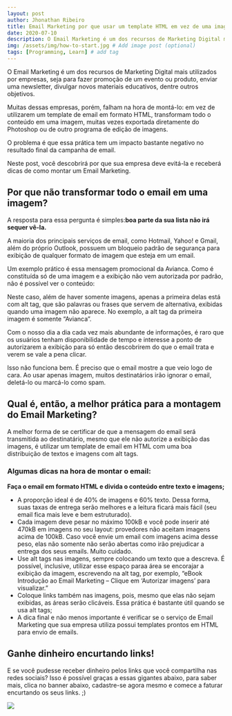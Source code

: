 ```yaml
---
layout: post
author: Jhonathan Ribeiro
title: Email Marketing por que usar um template HTML em vez de uma imagem
date: 2020-07-10
description: O Email Marketing é um dos recursos de Marketing Digital mais utilizados por empresas, seja para fazer promoção de um evento ou produto, enviar uma newsletter, divulgar novos materiais educativos, dentre outros objetivos.
img: /assets/img/how-to-start.jpg # Add image post (optional)
tags: [Programming, Learn] # add tag
---
```

O Email Marketing é um dos recursos de Marketing Digital mais utilizados por empresas, seja para fazer promoção de um evento ou produto, enviar uma newsletter, divulgar novos materiais educativos, dentre outros objetivos.

Muitas dessas empresas, porém, falham na hora de montá-lo: em vez de utilizarem um template de email em formato HTML, transformam todo o conteúdo em uma imagem, muitas vezes exportada diretamente do Photoshop ou de outro programa de edição de imagens.

O problema é que essa prática tem um impacto bastante negativo no resultado final da campanha de email.

Neste post, você descobrirá por que sua empresa deve evitá-la e receberá dicas de como montar um Email Marketing.

## Por que não transformar todo o email em uma imagem?

A resposta para essa pergunta é simples:**boa parte da sua lista não irá sequer vê-la.**

A maioria dos principais serviços de email, como Hotmail, Yahoo! e Gmail, além do próprio Outlook, possuem um bloqueio padrão de segurança para exibição de qualquer formato de imagem que esteja em um email.

Um exemplo prático é essa mensagem promocional da Avianca. Como é constituída só de uma imagem e a exibição não vem autorizada por padrão, não é possível ver o conteúdo:

Neste caso, além de haver somente imagens, apenas a primeira delas está com alt tag, que são palavras ou frases que servem de alternativa, exibidas quando uma imagem não aparece. No exemplo, a alt tag da primeira imagem é somente “Avianca”.

Com o nosso dia a dia cada vez mais abundante de informações, é raro que os usuários tenham disponibilidade de tempo e interesse a ponto de autorizarem a exibição para só então descobrirem do que o email trata e verem se vale a pena clicar.

Isso não funciona bem. É preciso que o email mostre a que veio logo de cara. Ao usar apenas imagem, muitos destinatários irão ignorar o email, deletá-lo ou marcá-lo como spam.

## Qual é, então, a melhor prática para a montagem do Email Marketing?

A melhor forma de se certificar de que a mensagem do email será transmitida ao destinatário, mesmo que ele não autorize a exibição das imagens, é utilizar um template de email em HTML com uma boa distribuição de textos e imagens com alt tags.

### Algumas dicas na hora de montar o email:

**Faça o email em formato HTML e divida o conteúdo entre texto e imagens;**

* A proporção ideal é de 40% de imagens e 60% texto. Dessa forma, suas taxas de entrega serão melhores e a leitura ficará mais fácil (seu email fica mais leve e bem estruturado).
* Cada imagem deve pesar no máximo 100kB e você pode inserir até 470kB em imagens no seu layout: provedores não aceitam imagens acima de 100kB. Caso você envie um email com imagens acima desse peso, elas não somente não serão abertas como irão prejudicar a entrega dos seus emails. Muito cuidado.
* Use alt tags nas imagens, sempre colocando um texto que a descreva. É possível, inclusive, utilizar esse espaço paraa área se encorajar a exibição da imagem, escrevendo na alt tag, por exemplo, “eBook Introdução ao Email Marketing – Clique em ‘Autorizar imagens’ para visualizar.”
* Coloque links também nas imagens, pois, mesmo que elas não sejam exibidas, as áreas serão clicáveis. Essa prática é bastante útil quando se usa alt tags;
* A dica final e não menos importante é verificar se o serviço de Email Marketing que sua empresa utiliza possui templates prontos em HTML para envio de emails.

## Ganhe dinheiro encurtando links!

E se você pudesse receber dinheiro pelos links que você compartilha nas redes sociais? Isso é possível graças a essas gigantes abaixo, para saber mais, clica no banner abaixo, cadastre-se agora mesmo e comece a faturar encurtando os seus links. ;)

[![](https://d33wubrfki0l68.cloudfront.net/2cdca305fd6b178639f6c91f896e465fdd494615/51033/assets/images/banners/adfly.gif)](https://join-adf.ly/23571397)
